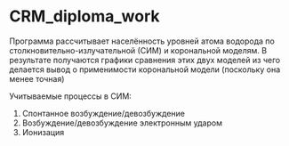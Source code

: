 # CRM_diploma_work
Программа рассчитывает населённость уровней атома водорода по столкновительно-излучательной (СИМ) и корональной моделям. 
В результате получаются графики сравнения этих двух моделей из чего делается вывод о применимости корональной модели (поскольку она менее точная)

Учитываемые процессы в СИМ:
1. Спонтанное возбуждение/девозбуждение
2. Возбуждение/девозбуждение электронным ударом
3. Ионизация
